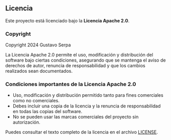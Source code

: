 ## Licencia

Este proyecto está licenciado bajo la **Licencia Apache 2.0**.

### Copyright

Copyright 2024 Gustavo Serpa

La Licencia Apache 2.0 permite el uso, modificación y distribución del software bajo ciertas condiciones, asegurando que se mantenga el aviso de derechos de autor, renuncia de responsabilidad y que los cambios realizados sean documentados.

### Condiciones importantes de la Licencia Apache 2.0

- Uso, modificación y distribución permitido tanto para fines comerciales como no comerciales.
- Debes incluir una copia de la licencia y la renuncia de responsabilidad en todas las copias del software.
- No se pueden usar las marcas comerciales del proyecto sin autorización.

Puedes consultar el texto completo de la licencia en el archivo [LICENSE](https://github.com/gserpa24/backup_manager/tree/main?tab=Apache-2.0-1-ov-file).

